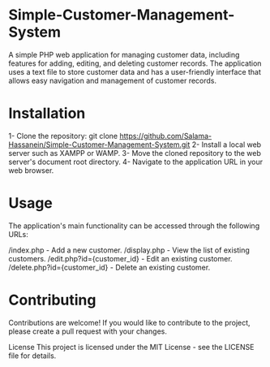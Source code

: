 # Simple-Customer-Management-System
A simple PHP web application for managing customer data, including features for adding, editing, and deleting customer records. The application uses a text file to store customer data and has a user-friendly interface that allows easy navigation and management of customer records.

# Installation
1- Clone the repository: git clone https://github.com/Salama-Hassanein/Simple-Customer-Management-System.git
2- Install a local web server such as XAMPP or WAMP.
3- Move the cloned repository to the web server's document root directory.
4- Navigate to the application URL in your web browser.

# Usage
The application's main functionality can be accessed through the following URLs:

/index.php - Add a new customer.
/display.php - View the list of existing customers.
/edit.php?id={customer_id} - Edit an existing customer.
/delete.php?id={customer_id} - Delete an existing customer.

# Contributing
Contributions are welcome! If you would like to contribute to the project, please create a pull request with your changes.

License
This project is licensed under the MIT License - see the LICENSE file for details.